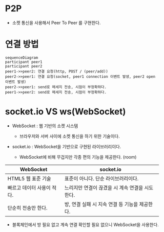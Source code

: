 # P2P

- 소켓 통신을 사용해서 Peer To Peer 를 구현한다.

# 연결 방법

```mermaid
sequenceDiagram
participant peer1
participant peer2
peer1->>peer2: 연결 요청(http, POST / (peer/add))
peer2->>peer1: 연결 요청(socket, peer1 connection 이벤트 발생, peer2 open 이벤트 발생)
peer2->>peer1: send로 메세지 전송, 시점이 부정확하다.
peer1->>peer2: send로 메세지 전송, 시점이 부정확하다.
```

# socket.io VS ws(WebSocket)

- WebSocket : 웹 기반의 소켓 시스템

  - 브라우저와 서버 사이에 소켓 통신을 하기 위한 기술이다.

- socket.io : WebSocket을 기반으로 구현된 라이브러리이다.
  - WebSocket에 비해 무겁지만 각종 편의 기능을 제공한다.
    (room)

| WebSocket                  | socket.io                                       |
| -------------------------- | ----------------------------------------------- |
| HTML5 웹 표준 기술         | 표준이 아니다. 단순 라이브러리이다.             |
| 빠르고 데이터 사용이 적다. | 느리지만 연결이 끊겼을 시 계속 연결을 시도한다. |
| 단순히 전송만 한다.        | 방, 연결 실패 시 지속 연결 등 기능을 제공한다.  |

- 블록체인에서 방 필요 없고 계속 연결 확인할 필요 없으니 WebSocket을 사용한다.
